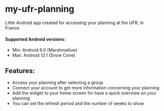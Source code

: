# my-ufr-planning

Little Android app created for accessing your planning at the UFR, in France.

#### Supported Android versions:
- Min: Android 6.0 (Marshmallow)
- Max: Android 12.1 (Snow Cone)

## Features:
- Access your planning after selecting a group
- Connect your account to get more information concerning your planning
- Add the widget to your home screen for have a quick overview on your planning
- You can set the refresh period and the number of weeks to show
